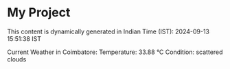 # My Project

This content is dynamically generated in Indian Time (IST): 2024-09-13 15:51:38 IST


Current Weather in Coimbatore:
Temperature: 33.88 °C
Condition: scattered clouds
